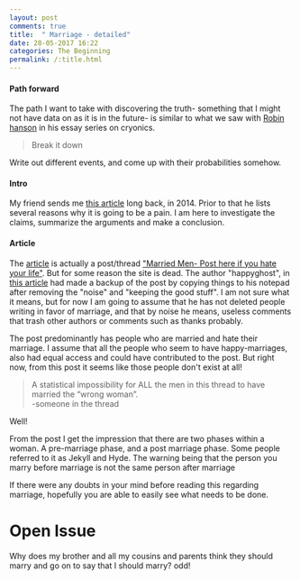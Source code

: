 ```yaml
---
layout: post
comments: true
title:  " Marriage - detailed"
date: 28-05-2017 16:22
categories: The Beginning
permalink: /:title.html
---
```


#### **Path forward**

The path I want to take with discovering the truth- something that I might not have data on as it is in the future- is similar to what we saw with [Robin hanson][cryonics] in his essay series on cryonics. 

> Break it down

Write out different events, and come up with their probabilities somehow. 

#### **Intro**
My friend sends me [this article][dont_marry] long back, in 2014. Prior to that he lists several reasons why it is going to be a pain. I am here to investigate the claims, summarize the arguments and make a conclusion.

#### Article

The [article][dont_marry] is actually a post/thread ["Married Men- Post here if you hate your life"][not_working]. But for some reason the site is dead. The author "happyghost", in [this article][dont_marry] had made a backup of the post by copying things to his notepad after removing the "noise" and "keeping the good stuff". I am not sure what it means, but for now I am going to assume that he has not deleted people writing in favor of marriage, and that by noise he means, useless comments that trash other authors or comments such as thanks probably.

The post predominantly has people who are married and hate their marriage. I assume that all the people who seem to have happy-marriages, also had equal access and could have contributed to the post. But right now, from this post it seems like those people don't exist at all!

>A statistical impossibility for ALL the men in this thread to have married the “wrong woman”.  
-someone in the thread

Well!

From the post I get the impression that there are two phases within a woman. A pre-marriage phase, and a post marriage phase. Some people referred to it as Jekyll and Hyde. The warning being that the person you marry before marriage is not the same person after marriage

If there were any doubts in your mind before reading this regarding marriage, hopefully you are able to easily see what needs to be done.

# Open Issue
Why does my brother and all my cousins and parents think they should marry and go on to say that I should marry? odd!

[sex_stats]:http://healthresearchfunding.org/sexless-marriage-statistics/
[dont_marry]:https://dontmarry.wordpress.com/
[cryonics]:http://www.overcomingbias.com/2009/03/break-cryonics-down.html
[not_working]:http://mgtow.proboards.com/index.cgi?board=general&action=display&thread=415&page=1
